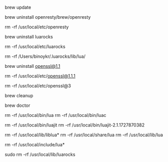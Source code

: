 brew update

brew uninstall openresty/brew/openresty

rm -rf /usr/local/etc/openresty

brew uninstall luarocks

rm -rf /usr/local/etc/luarocks

rm -rf /Users/binoykr/.luarocks/lib/lua/

brew uninstall openssl@1.1

rm -rf /usr/local/etc/openssl@1.1.1

rm -rf /usr/local/etc/openssl@3

brew cleanup

brew doctor



rm -rf /usr/local/bin/lua
rm -rf /usr/local/bin/luac

rm -rf /usr/local/bin/luajit
rm -rf /usr/local/bin/luajit-2.1.1727870382

rm -rf /usr/local/lib/liblua*
rm -rf /usr/local/share/lua
rm -rf /usr/local/lib/lua

rm -rf /usr/local/include/lua*

sudo rm -rf /usr/local/lib/luarocks

